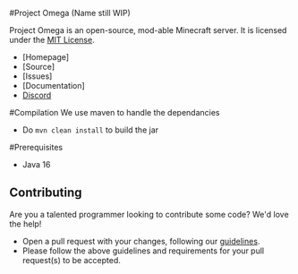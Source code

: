 #Project Omega
(Name still WIP)

Project Omega is an open-source, mod-able Minecraft server. It is licensed under the [MIT License].
* [Homepage]
* [Source]
* [Issues]
* [Documentation]
* [Discord]

#Compilation
We use maven to handle the dependancies
* Do `mvn clean install` to build the jar

#Prerequisites
* Java 16

## Contributing
Are you a talented programmer looking to contribute some code? We'd love the help!
* Open a pull request with your changes, following our [guidelines](CONTRIBUTING.md).
* Please follow the above guidelines and requirements for your pull request(s) to be accepted.

[MIT License]: http://www.tldrlegal.com/license/mit-license
[Discord]: https://discord.gg/mcmU4gZ5Ba
